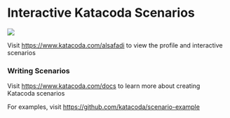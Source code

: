 # Interactive Katacoda Scenarios

[![](http://shields.katacoda.com/katacoda/alsafadi/count.svg)](https://www.katacoda.com/alsafadi "Get your profile on Katacoda.com")

Visit https://www.katacoda.com/alsafadi to view the profile and interactive scenarios

### Writing Scenarios
Visit https://www.katacoda.com/docs to learn more about creating Katacoda scenarios

For examples, visit https://github.com/katacoda/scenario-example
